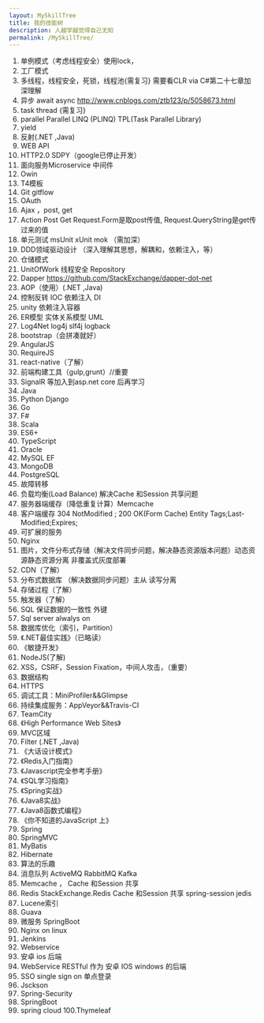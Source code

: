 ```yaml
---
layout: MySkillTree
title: 我的技能树
description: 人越学越觉得自己无知
permalink: /MySkillTree/
---
```


1.	单例模式（考虑线程安全）使用lock，
2.	工厂模式
3.	多线程，线程安全，死锁，线程池{需复习} 需要看CLR via C#第二十七章加深理解
4.	异步 await async http://www.cnblogs.com/ztb123/p/5058673.html
5.	task   thread     {需复习}
6.	parallel     Parallel LINQ (PLINQ)  TPL(Task Parallel Library)  
7.	yield
8.	反射(.NET ,Java)
9.	WEB API 
10.	HTTP2.0   SDPY（google已停止开发）
11.	面向服务Microservice 中间件
12.	Owin 
13.	T4模板
14.	Git  gitflow
15.	OAuth
16.	Ajax ，post,  get  
17.	Action Post Get   Request.Form是取post传值, Request.QueryString是get传过来的值
18.	单元测试  msUnit xUnit  mok  （需加深）
19.	DDD领域驱动设计  （深入理解其思想，解耦和，依赖注入，等）
20.	仓储模式 
21.	UnitOfWork 线程安全  Repository
22.	Dapper  https://github.com/StackExchange/dapper-dot-net
23.	AOP（使用）(.NET ,Java)
24.	控制反转 IOC  依赖注入 DI 
25.	unity 依赖注入容器
26.	ER模型 实体关系模型 UML
27.	Log4Net log4j slf4j logback 
28.	bootstrap（会拼凑就好）
29.	AngularJS
30.	RequireJS
31.	react-native（了解）
32.	前端构建工具（gulp,grunt）//重要
33.	SignalR  等加入到asp.net core 后再学习
34.	Java
35.	Python Django
36.	Go
37.	F#
38.	Scala
39.	ES6+
40.	TypeScript
41.	Oracle 
42.	MySQL EF 
43.	MongoDB
44.	PostgreSQL
45.	故障转移
46.	负载均衡(Load Balance) 解决Cache 和Session 共享问题 
47.	服务器端缓存（降低重复计算）Memcache
48.	客户端缓存 304 NotModified ; 200 OK(Form Cache) Entity Tags;Last-Modified;Expires;
49.	可扩展的服务
50.	Nginx
51.	图片，文件分布式存储（解决文件同步问题，解决静态资源版本问题）动态资源静态资源分离 非覆盖式灰度部署 
52.	CDN（了解）
53.	分布式数据库 （解决数据同步问题）主从 读写分离
54.	存储过程（了解）
55.	触发器（了解）
56.	SQL 保证数据的一致性 外键
57.	Sql server alwalys on
58.	数据库优化（索引，Partition）
59.	《.NET最佳实践》（已略读）
60.	《敏捷开发》
61.	NodeJS(了解)
62.	XSS，CSRF，Session Fixation，中间人攻击，（重要）
63.	数据结构
64.	HTTPS
65.	调试工具：MiniProfiler&&Glimpse
66.	持续集成服务：AppVeyor&&Travis-CI
67.	TeamCity
68.	《High Performance Web Sites》
69.	MVC区域
70.	Filter (.NET ,Java)
71.	《大话设计模式》
72.	《Redis入门指南》
73.	《Javascript完全参考手册》
74.	《SQL学习指南》
75.	《Spring实战》
76.	《Java8实战》
77.	《Java8函数式编程》
78.	《你不知道的JavaScript 上》
79.	Spring
80.	SpringMVC
81.	MyBatis
82.	Hibernate
83.	算法的乐趣
84.	消息队列 ActiveMQ  RabbitMQ Kafka
85.	Memcache  ， Cache 和Session 共享
86.	Redis         StackExchange.Redis    Cache 和Session 共享  spring-session   jedis
87.	Lucene索引
88.	Guava 
89.	微服务 SpringBoot
90.	Nginx on  linux
91.	Jenkins
92.	Webservice
93.	安卓 ios 后端
94.	WebService RESTful 作为 安卓 IOS windows 的后端 
95.	SSO single sign on 单点登录
96.	Jsckson
97.	Spring-Security
98.	SpringBoot
99.	spring cloud
100.Thymeleaf

